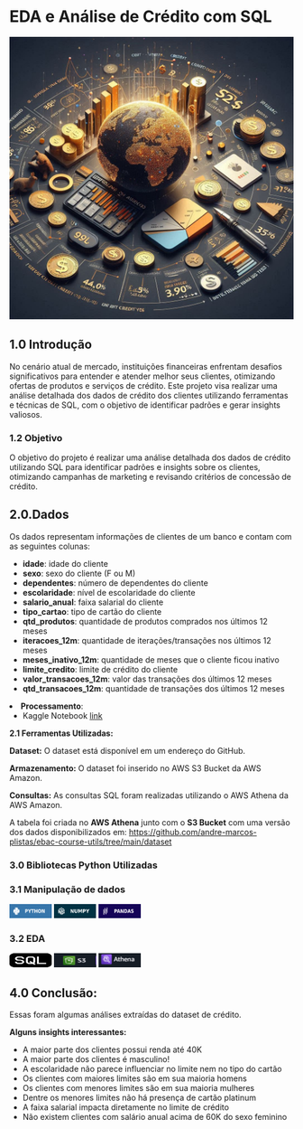 
# EDA e Análise de Crédito com SQL

 <img src="images/project3.jpeg" alt="Uma bela paisagem" width="1000" height="500" title="Clique para ampliar">
 <h2>1.0 Introdução</h2>
<P>No cenário atual de mercado, instituições financeiras enfrentam desafios significativos para entender e atender melhor seus clientes, otimizando ofertas de produtos e serviços de crédito. Este projeto visa realizar uma análise detalhada dos dados de crédito dos clientes utilizando ferramentas e técnicas de SQL, com o objetivo de identificar padrões e gerar insights valiosos.</P>
 

 <h3> 1.2 Objetivo</h3>
 <p>O objetivo do projeto é realizar uma análise detalhada dos dados de crédito utilizando SQL para identificar padrões e insights sobre os clientes, otimizando campanhas de marketing e revisando critérios de concessão de crédito.
</p>

<h2>2.0.Dados</h2>
<p>Os dados representam informações de clientes de um banco e contam com as seguintes colunas:</p>

<ul>
  <li><strong>idade</strong>: idade do cliente</li>
  <li><strong>sexo</strong>: sexo do cliente (F ou M)</li>
  <li><strong>dependentes</strong>: número de dependentes do cliente</li>
  <li><strong>escolaridade</strong>: nível de escolaridade do cliente</li>
  <li><strong>salario_anual</strong>: faixa salarial do cliente</li>
  <li><strong>tipo_cartao</strong>: tipo de cartão do cliente</li>
  <li><strong>qtd_produtos</strong>: quantidade de produtos comprados nos últimos 12 meses</li>
  <li><strong>iteracoes_12m</strong>: quantidade de iterações/transações nos últimos 12 meses</li>
  <li><strong>meses_inativo_12m</strong>: quantidade de meses que o cliente ficou inativo</li>
  <li><strong>limite_credito</strong>: limite de crédito do cliente</li>
  <li><strong>valor_transacoes_12m</strong>: valor das transações dos últimos 12 meses</li>
  <li><strong>qtd_transacoes_12m</strong>: quantidade de transações dos últimos 12 meses</li>
</ul>
<li><strong>Processamento</strong>:
    <ul>
      <li>Kaggle Notebook <a href="https://www.kaggle.com/code/fabiopereira445/projeto-3-eda-e-an-lise-de-credito-com-sql">link</a></li>
    </ul>
<strong>2.1 Ferramentas Utilizadas:</strong>

<strong>Dataset:</strong> O dataset está disponível em um endereço do GitHub.
<p><strong>Armazenamento:</strong> O dataset foi inserido no AWS S3 Bucket da AWS Amazon.</p>
<p><strong>Consultas:</strong> As consultas SQL foram realizadas utilizando o AWS Athena da AWS Amazon.</p>

<p>A tabela foi criada no <strong>AWS Athena</strong> junto com o <strong>S3 Bucket</strong> com uma versão dos dados disponibilizados em: <a href="https://github.com/andre-marcos-perez/ebac-course-utils/tree/main/dataset">https://github.com/andre-marcos-plistas/ebac-course-utils/tree/main/dataset</a></p>


<h3>3.0 Bibliotecas Python Utilizadas</h3>
<h3>3.1 Manipulação de dados</h3>
<div class="icon-container">
<img src="images/img_python (1).svg" alt="Uma bela paisagem" width="75" height="25" title="img_python">
<img src="images/img_numpy (2).svg" alt="Uma bela paisagem" width="75" height="25" title="img_VScode">
<img src="images/img_pandas (2).svg" alt="Uma bela paisagem" width="75" height="25" title="img_jupyter">
</div>
<h3>3.2 EDA</h3>
<div class="icon-container">
<img src="images/sql.png" alt="Uma bela paisagem" width="75" height="25" title="SQL">
<img src="images/s3.png" alt="Uma bela paisagem" width="75" height="25" title="S3">
<img src="images/Athena.png" alt="Uma bela paisagem" width="75" height="25" title="Athena">
</div>
<h2>4.0 Conclusão:</h2>
Essas foram algumas análises extraídas do dataset de crédito.  

<strong>Alguns insights interessantes:</strong>

- A maior parte dos clientes possui renda até 40K
- A maior parte dos clientes é masculino!
- A escolaridade não parece influenciar no limite nem no tipo do cartão
- Os clientes com maiores limites são em sua maioria homens
- Os clientes com menores limites são em sua maioria mulheres
- Dentre os menores limites não há presença de cartão platinum
- A faixa salarial impacta diretamente no limite de crédito
- Não existem clientes com salário anual acima de 60K do sexo feminino


</body> 
</html>
